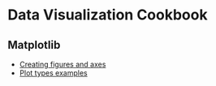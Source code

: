 # Data Visualization Cookbook

## Matplotlib

* [Creating figures and axes](./matplotlib/creating_figures_and_axes.ipynb)
* [Plot types examples](./matplotlib/plot_types.ipynb)